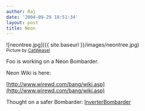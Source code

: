 ```yaml
---
author: Raj
date: '2004-09-29 18:51:34'
layout: post
title: Neon
---
```


![neontree.jpg]({{ site.baseurl }}/images/neontree.jpg)
<br><small>Picture by [CatWeasel</small>](CatWeasel</small>.html)

Foo is working on a Neon Bombarder.

Neon Wiki is here:

[http://www.wirewd.com/bang/wiki.asp](http://www.wirewd.com/bang/wiki.asp)

Thought on a safer Bombarder:  [InverterBombarder](InverterBombarder.html)
